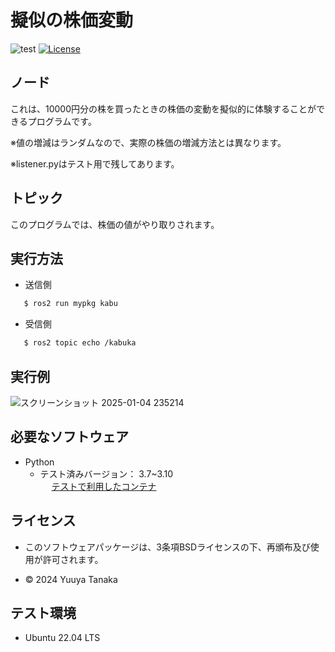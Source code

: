 # 擬似の株価変動
![test](https://github.com/yuuya1086/mypkg/actions/workflows/test.yml/badge.svg)
[![License](https://img.shields.io/badge/License-BSD_3--Clause-blue.svg)](https://opensource.org/licenses/BSD-3-Clause)


## ノード

これは、10000円分の株を買ったときの株価の変動を擬似的に体験することができるプログラムです。<br>

※値の増減はランダムなので、実際の株価の増減方法とは異なります。

※listener.pyはテスト用で残してあります。

## トピック

このプログラムでは、株価の値がやり取りされます。

## 実行方法

- 送信側
```bash
   $ ros2 run mypkg kabu
```

- 受信側
```bash
   $ ros2 topic echo /kabuka
```

## 実行例

![スクリーンショット 2025-01-04 235214](https://github.com/user-attachments/assets/ce0dd84d-e58d-48bf-9fdd-8d3e7f96802a)

## 必要なソフトウェア

- Python
  - テスト済みバージョン： 3.7~3.10<br>
　
[テストで利用したコンテナ](https://hub.docker.com/repository/docker/ryuichiueda/ubuntu22.04-ros2)

## ライセンス

- このソフトウェアパッケージは、3条項BSDライセンスの下、再頒布及び使用が許可されます。

- © 2024 Yuuya Tanaka

## テスト環境
- Ubuntu 22.04 LTS



　　　　　
　
　　　　
